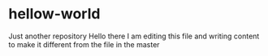 # hellow-world
Just another repository
Hello there
I am editing this file and writing content to make it different from the file in the master
